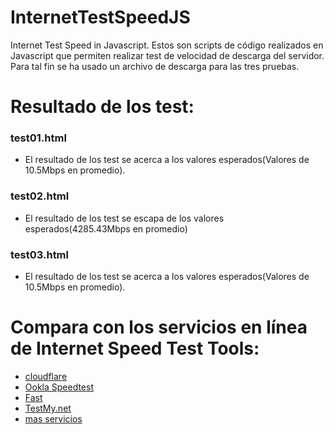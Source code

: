 # InternetTestSpeedJS
Internet Test Speed in Javascript.
Estos son scripts de código realizados en Javascript que permiten realizar test de velocidad de descarga del servidor.
Para tal fin se ha usado un archivo de descarga para las tres pruebas.


# Resultado de los test:
### test01.html
- El resultado de los test se acerca a los valores esperados(Valores de 10.5Mbps en promedio).

### test02.html
- El resultado de los test se escapa de los valores esperados(4285.43Mbps en promedio)

### test03.html
- El resultado de los test se acerca a los valores esperados(Valores de 10.5Mbps en promedio).

# Compara con los servicios en línea de Internet Speed Test Tools:
- [cloudflare](https://speed.cloudflare.com/)
- [Ookla Speedtest](https://www.speedtest.net/)
- [Fast](https://fast.com/)
- [TestMy.net](https://testmy.net/)
- [mas servicios](https://geekflare.com/internet-speed-test-tools/)

